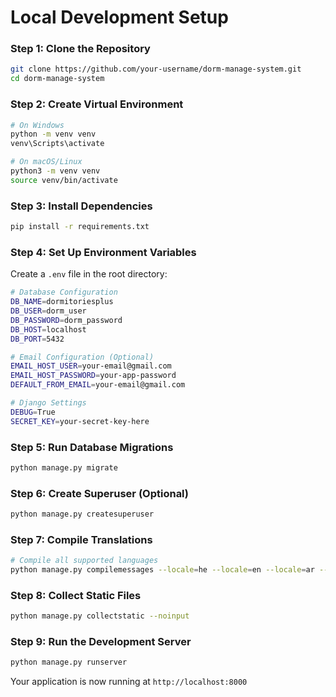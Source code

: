 # Local Development Setup

### Step 1: Clone the Repository

```bash
git clone https://github.com/your-username/dorm-manage-system.git
cd dorm-manage-system
```



### Step 2: Create Virtual Environment

```bash
# On Windows
python -m venv venv
venv\Scripts\activate

# On macOS/Linux
python3 -m venv venv
source venv/bin/activate
```



### Step 3: Install Dependencies

```bash
pip install -r requirements.txt
```



### Step 4: Set Up Environment Variables

Create a `.env` file in the root directory:

```bash
# Database Configuration
DB_NAME=dormitoriesplus
DB_USER=dorm_user
DB_PASSWORD=dorm_password
DB_HOST=localhost
DB_PORT=5432

# Email Configuration (Optional)
EMAIL_HOST_USER=your-email@gmail.com
EMAIL_HOST_PASSWORD=your-app-password
DEFAULT_FROM_EMAIL=your-email@gmail.com

# Django Settings
DEBUG=True
SECRET_KEY=your-secret-key-here
```



### Step 5: Run Database Migrations

```bash
python manage.py migrate
```



### Step 6: Create Superuser (Optional)

```bash
python manage.py createsuperuser
```



### Step 7: Compile Translations

```bash
# Compile all supported languages
python manage.py compilemessages --locale=he --locale=en --locale=ar --locale=zh --ignore=venv
```



### Step 8: Collect Static Files

```bash
python manage.py collectstatic --noinput
```



### Step 9: Run the Development Server

```bash
python manage.py runserver
```

Your application is now running at `http://localhost:8000`
